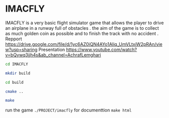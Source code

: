 # IMACFLY
IMACFLY is a very basic flight simulator game that allows the player to drive an airplane in a runway full of obstacles . the aim of the game is to collect as much golden coin as possible and to finish the track with no accident .
Repport https://drive.google.com/file/d/1yc6AZ0iQN4AYo1Aliq_UmVLtxiW2pRAn/view?usp=sharing
Presentation https://www.youtube.com/watch?v=bQywq3jjh4s&ab_channel=AchrafLemghari
 ```bash
 cd IMACFLY
 ```
 ```bash
mkdir build 
```
```bash
cd build
```
```bash
cmake ..
```
```bash
make
```
run the game ``` ./PROJECT/imacfly ```
for documenttion ```make html ```

